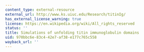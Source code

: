 ```yaml
---
content_type: external-resource
external_url: http://www.ks.uiuc.edu/Research/titinIg/
has_external_license_warning: true
license: https://en.wikipedia.org/wiki/All_rights_reserved
status: ''
title: Simulations of unfolding titin immunoglobulin domains
uid: 970bbc6e-83c4-42e7-af38-e177c765c558
wayback_url: ''
---
```

